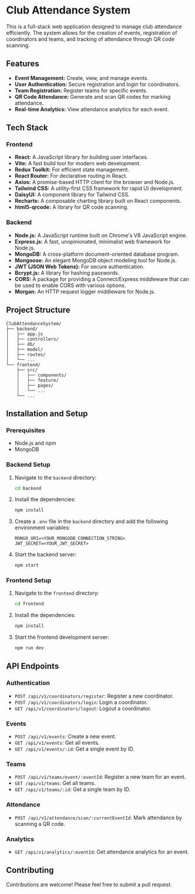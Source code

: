 # Club Attendance System

This is a full-stack web application designed to manage club attendance efficiently. The system allows for the creation of events, registration of coordinators and teams, and tracking of attendance through QR code scanning.

## Features

- **Event Management:** Create, view, and manage events.
- **User Authentication:** Secure registration and login for coordinators.
- **Team Registration:** Register teams for specific events.
- **QR Code Attendance:** Generate and scan QR codes for marking attendance.
- **Real-time Analytics:** View attendance analytics for each event.

## Tech Stack

### Frontend

- **React:** A JavaScript library for building user interfaces.
- **Vite:** A fast build tool for modern web development.
- **Redux Toolkit:** For efficient state management.
- **React Router:** For declarative routing in React.
- **Axios:** A promise-based HTTP client for the browser and Node.js.
- **Tailwind CSS:** A utility-first CSS framework for rapid UI development.
- **DaisyUI:** A component library for Tailwind CSS.
- **Recharts:** A composable charting library built on React components.
- **html5-qrcode:** A library for QR code scanning.

### Backend

- **Node.js:** A JavaScript runtime built on Chrome's V8 JavaScript engine.
- **Express.js:** A fast, unopinionated, minimalist web framework for Node.js.
- **MongoDB:** A cross-platform document-oriented database program.
- **Mongoose:** An elegant MongoDB object modeling tool for Node.js.
- **JWT (JSON Web Tokens):** For secure authentication.
- **Bcrypt.js:** A library for hashing passwords.
- **CORS:** A package for providing a Connect/Express middleware that can be used to enable CORS with various options.
- **Morgan:** An HTTP request logger middleware for Node.js.

## Project Structure

```
ClubAttendanceSystem/
├── backend/
│   ├── app.js
│   ├── controllers/
│   ├── db/
│   ├── model/
│   ├── routes/
│   └── ...
└── frontend/
    ├── src/
    │   ├── components/
    │   ├── feature/
    │   ├── pages/
    │   └── ...
    └── ...
```

## Installation and Setup

### Prerequisites

- Node.js and npm
- MongoDB

### Backend Setup

1.  Navigate to the `backend` directory:
    ```bash
    cd backend
    ```
2.  Install the dependencies:
    ```bash
    npm install
    ```
3.  Create a `.env` file in the `backend` directory and add the following environment variables:
    ```
    MONGO_URI=<YOUR_MONGODB_CONNECTION_STRING>
    JWT_SECRET=<YOUR_JWT_SECRET>
    ```
4.  Start the backend server:
    ```bash
    npm start
    ```

### Frontend Setup

1.  Navigate to the `frontend` directory:
    ```bash
    cd frontend
    ```
2.  Install the dependencies:
    ```bash
    npm install
    ```
3.  Start the frontend development server:
    ```bash
    npm run dev
    ```

## API Endpoints

### Authentication

- `POST /api/v1/coordinators/register`: Register a new coordinator.
- `POST /api/v1/coordinators/login`: Login a coordinator.
- `GET /api/v1/coordinators/logout`: Logout a coordinator.

### Events

- `POST /api/v1/events`: Create a new event.
- `GET /api/v1/events`: Get all events.
- `GET /api/v1/events/:id`: Get a single event by ID.

### Teams

- `POST /api/v1/teams/event/:eventId`: Register a new team for an event.
- `GET /api/v1/teams`: Get all teams.
- `GET /api/v1/teams/:id`: Get a single team by ID.

### Attendance

- `POST /api/v1/attendance/scan/:currentEventId`: Mark attendance by scanning a QR code.

### Analytics

- `GET /api/v1/analytics/:eventId`: Get attendance analytics for an event.

## Contributing

Contributions are welcome! Please feel free to submit a pull request.

